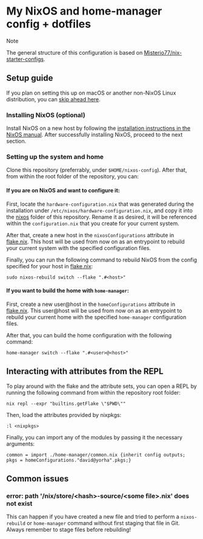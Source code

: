 # My NixOS and home-manager config + dotfiles
> [!NOTE]
> The general structure of this configuration is based on [Misterio77/nix-starter-configs](https://github.com/Misterio77/nix-starter-configs).

## Setup guide
If you plan on setting this up on macOS or another non-NixOS Linux distribution, you can [skip ahead here](#if-you-want-to-build-the-home-with-home-manager). 

### Installing NixOS (optional)
Install NixOS on a new host by following the 
[installation instructions in the NixOS manual](https://nixos.org/manual/nixos/stable/#sec-installation). 
After successfully installing NixOS, proceed to the next section.

### Setting up the system and home
Clone this repository (preferrably, under `$HOME/nixos-config`).
After that, from within the root folder of the repository, you can:

#### If you are on NixOS and want to configure it:
First, locate the `hardware-configuration.nix` that was generated 
during the installation under `/etc/nixos/hardware-configuration.nix`,
and copy it into the [nixos](./nixos/) folder of this repository.
Rename it as desired, it will be referenced within the `configuration.nix` that you create for your current system.

After that, create a new host in the `nixosConfigurations` attribute
in [flake.nix](./flake.nix). This host will be used from now on
as an entrypoint to rebuild your current system with the specified
configuration files.

Finally, you can run the following command to rebuild NixOS from 
the config specified for your host in [flake.nix](./flake.nix):
```
sudo nixos-rebuild switch --flake ".#<host>"
```

#### If you want to build the home with `home-manager`:
First, create a new user@host in the `homeConfigurations` attribute
in [flake.nix](./flake.nix). This user@host will be used from now on
as an entrypoint to rebuild your current home with the specified `home-manager` configuration files.

After that, you can build the home configuration with the following command:
```
home-manager switch --flake ".#<user>@<host>"
```

## Interacting with attributes from the REPL
To play around with the flake and the attribute sets, you can open a REPL by running
the following command from within the repository root folder:
```
nix repl --expr "builtins.getFlake \"$PWD\""
```
Then, load the attributes provided by nixpkgs:
```
:l <nixpkgs>
```
Finally, you can import any of the modules by passing it the necessary arguments:
```
common = import ./home-manager/common.nix {inherit config outputs; pkgs = homeConfigurations."david@yorha".pkgs;}
```

## Common issues
### error: path '/nix/store/\<hash\>-source/\<some file>.nix' does not exist
This can happen if you have created a new file and tried to perform 
a `nixos-rebuild` or `home-manager` command without first staging that file in Git.
Always remember to stage files before rebuilding!
